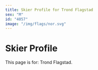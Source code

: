 ```yaml
---
title: Skier Profile for Trond Flagstad
sex: "M"
id: "4057"
image: "/img/flags/nor.svg" 
---
```


# Skier Profile

This page is for: Trond Flagstad.
    